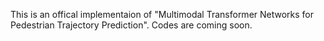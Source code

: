 This is an offical implementaion of "Multimodal Transformer Networks for Pedestrian Trajectory Prediction". Codes are coming soon.
